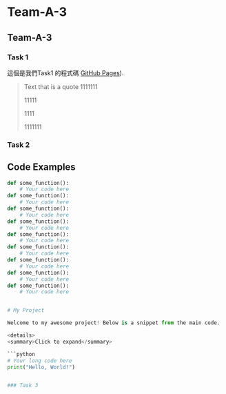 # Team-A-3
## Team-A-3

### Task 1
這個是我們Task1 的程式碼 [GitHub Pages](https://github.com/40823111/Team-A-3/blob/main/Task%201)).

> Text that is a quote
> 1111111
> <p>11111<p>
> <p>1111<p>
> <p>1111111<p>
### Task 2

## Code Examples

```python
def some_function():
    # Your code here
def some_function():
    # Your code here
def some_function():
    # Your code here
def some_function():
    # Your code here
def some_function():
    # Your code here
def some_function():
    # Your code here
def some_function():
    # Your code here
def some_function():
    # Your code here
def some_function():
    # Your code here


# My Project

Welcome to my awesome project! Below is a snippet from the main code.

<details>
<summary>Click to expand</summary>

```python
# Your long code here
print("Hello, World!")


### Task 3


 

